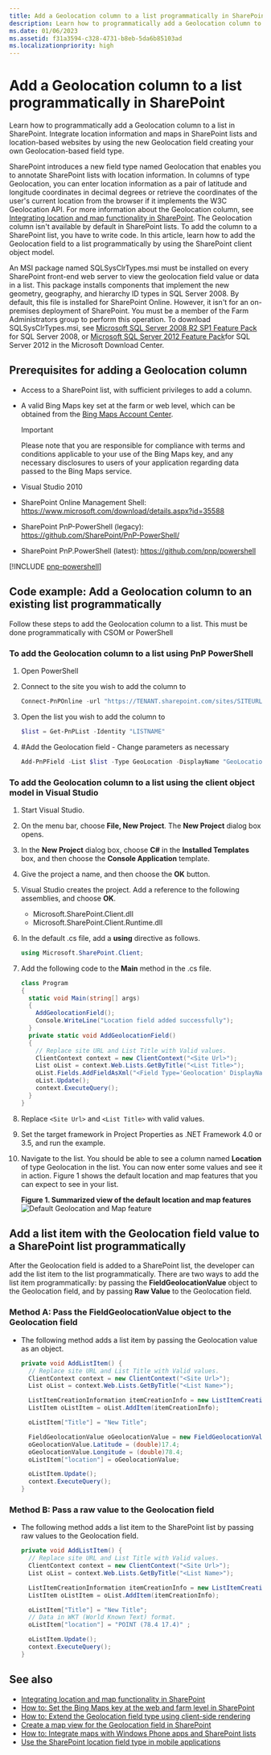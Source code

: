 ```yaml
---
title: Add a Geolocation column to a list programmatically in SharePoint
description: Learn how to programmatically add a Geolocation column to a list in SharePoint. Integrate location information and maps in SharePoint lists and location-based websites by using the new Geolocation field creating your own Geolocation-based field type.
ms.date: 01/06/2023
ms.assetid: f31a3594-c328-4731-b8eb-5da6b85103ad
ms.localizationpriority: high
---
```

# Add a Geolocation column to a list programmatically in SharePoint

Learn how to programmatically add a Geolocation column to a list in SharePoint. Integrate location information and maps in SharePoint lists and location-based websites by using the new Geolocation field creating your own Geolocation-based field type.

SharePoint introduces a new field type named Geolocation that enables you to annotate SharePoint lists with location information. In columns of type Geolocation, you can enter location information as a pair of latitude and longitude coordinates in decimal degrees or retrieve the coordinates of the user's current location from the browser if it implements the W3C Geolocation API. For more information about the Geolocation column, see [Integrating location and map functionality in SharePoint](integrating-location-and-map-functionality-in-sharepoint.md). The Geolocation column isn't available by default in SharePoint lists. To add the column to a SharePoint list, you have to write code. In this article, learn how to add the Geolocation field to a list programmatically by using the SharePoint client object model.

An MSI package named SQLSysClrTypes.msi must be installed on every SharePoint front-end web server to view the geolocation field value or data in a list. This package installs components that implement the new geometry, geography, and hierarchy ID types in SQL Server 2008. By default, this file is installed for SharePoint Online. However, it isn't for an on-premises deployment of SharePoint. You must be a member of the Farm Administrators group to perform this operation. To download SQLSysClrTypes.msi, see  [Microsoft SQL Server 2008 R2 SP1 Feature Pack](https://www.microsoft.com/download/details.aspx?id=30437) for SQL Server 2008, or [Microsoft SQL Server 2012 Feature Pack](https://www.microsoft.com/download/details.aspx?id=29065)for SQL Server 2012 in the Microsoft Download Center.

## Prerequisites for adding a Geolocation column

- Access to a SharePoint list, with sufficient privileges to add a column.
- A valid Bing Maps key set at the farm or web level, which can be obtained from the [Bing Maps Account Center](https://www.bingmapsportal.com/).

    > [!IMPORTANT]
    > Please note that you are responsible for compliance with terms and conditions applicable to your use of the Bing Maps key, and any necessary disclosures to users of your application regarding data passed to the Bing Maps service.

- Visual Studio 2010
- SharePoint Online Management Shell: https://www.microsoft.com/download/details.aspx?id=35588
- SharePoint PnP-PowerShell (legacy): https://github.com/SharePoint/PnP-PowerShell/
- SharePoint PnP.PowerShell (latest): https://github.com/pnp/powershell

[!INCLUDE [pnp-powershell](../../includes/snippets/open-source/pnp-powershell.md)]

## Code example: Add a Geolocation column to an existing list programmatically

Follow these steps to add the Geolocation column to a list. This must be done programmatically with CSOM or PowerShell

### To add the Geolocation column to a list using PnP PowerShell

1. Open PowerShell
1. Connect to the site you wish to add the column to

    ```powershell
    Connect-PnPOnline -url "https://TENANT.sharepoint.com/sites/SITEURL"
    ```

1. Open the list you wish to add the column to

    ```powershell
    $list = Get-PnPList -Identity "LISTNAME"
    ```

1. #Add the Geolocation field - Change parameters as necessary

    ```powershell
    Add-PnPField -List $list -Type GeoLocation -DisplayName "GeoLocationField" -InternalName "GeoLocationField" -AddToDefaultView -Required
    ```

### To add the Geolocation column to a list using the client object model in Visual Studio

1. Start Visual Studio.
1. On the menu bar, choose **File, New Project**. The **New Project** dialog box opens.
1. In the **New Project** dialog box, choose **C#** in the **Installed Templates** box, and then choose the **Console Application** template.
1. Give the project a name, and then choose the **OK** button.
1. Visual Studio creates the project. Add a reference to the following assemblies, and choose **OK**.

    - Microsoft.SharePoint.Client.dll
    - Microsoft.SharePoint.Client.Runtime.dll

1. In the default .cs file, add a **using** directive as follows.

    ```csharp
    using Microsoft.SharePoint.Client;
    ```

1. Add the following code to the **Main** method in the .cs file.

    ```csharp
    class Program
    {
      static void Main(string[] args)
      {
        AddGeolocationField();
        Console.WriteLine("Location field added successfully");
      }
      private static void AddGeolocationField()
      {
        // Replace site URL and List Title with Valid values.
        ClientContext context = new ClientContext("<Site Url>");
        List oList = context.Web.Lists.GetByTitle("<List Title>");
        oList.Fields.AddFieldAsXml("<Field Type='Geolocation' DisplayName='Location'/>",true, AddFieldOptions.AddToAllContentTypes);
        oList.Update();
        context.ExecuteQuery();
      }
    }
    ```

1. Replace `<Site Url>` and `<List Title>` with valid values.
1. Set the target framework in Project Properties as .NET Framework 4.0 or 3.5, and run the example.
1. Navigate to the list. You should be able to see a column named **Location** of type Geolocation in the list. You can now enter some values and see it in action. Figure 1 shows the default location and map features that you can expect to see in your list.

   **Figure 1. Summarized view of the default location and map features**
  ![Default Geolocation and Map feature](../images/SP15Con_HowToAddGeolocationColumnUpdated_Fig1.png)

## Add a list item with the Geolocation field value to a SharePoint list programmatically

After the Geolocation field is added to a SharePoint list, the developer can add the list item to the list programmatically. There are two ways to add the list item programmatically: by passing the **FieldGeolocationValue** object to the Geolocation field, and by passing **Raw Value** to the Geolocation field.

### Method A: Pass the FieldGeolocationValue object to the Geolocation field

- The following method adds a list item by passing the Geolocation value as an object.

    ```csharp
    private void AddListItem() {
      // Replace site URL and List Title with Valid values.
      ClientContext context = new ClientContext("<Site Url>");
      List oList = context.Web.Lists.GetByTitle("<List Name>");

      ListItemCreationInformation itemCreationInfo = new ListItemCreationInformation();
      ListItem oListItem = oList.AddItem(itemCreationInfo);

      oListItem["Title"] = "New Title";

      FieldGeolocationValue oGeolocationValue = new FieldGeolocationValue();
      oGeolocationValue.Latitude = (double)17.4;
      oGeolocationValue.Longitude = (double)78.4;
      oListItem["location"] = oGeolocationValue;

      oListItem.Update();
      context.ExecuteQuery();
    }
    ```

### Method B: Pass a raw value to the Geolocation field

- The following method adds a list item to the SharePoint list by passing raw values to the Geolocation field.

    ```csharp
    private void AddListItem() {
      // Replace site URL and List Title with Valid values.
      ClientContext context = new ClientContext("<Site Url>");
      List oList = context.Web.Lists.GetByTitle("<List Name>");

      ListItemCreationInformation itemCreationInfo = new ListItemCreationInformation();
      ListItem oListItem = oList.AddItem(itemCreationInfo);

      oListItem["Title"] = "New Title";
      // Data in WKT (World Known Text) format.
      oListItem["location"] = "POINT (78.4 17.4)" ;

      oListItem.Update();
      context.ExecuteQuery();
    }
    ```

## See also

- [Integrating location and map functionality in SharePoint](integrating-location-and-map-functionality-in-sharepoint.md)
- [How to: Set the Bing Maps key at the web and farm level in SharePoint](how-to-set-the-bing-maps-key-at-the-web-and-farm-level-in-sharepoint.md)
- [How to: Extend the Geolocation field type using client-side rendering](how-to-extend-the-geolocation-field-type-using-client-side-rendering.md)
- [Create a map view for the Geolocation field in SharePoint](create-a-map-view-for-the-geolocation-field-in-sharepoint.md)
- [How to: Integrate maps with Windows Phone apps and SharePoint lists](how-to-integrate-maps-with-windows-phone-apps-and-sharepoint-lists.md)
- [Use the SharePoint location field type in mobile applications](https://technet.microsoft.com/library/fp161355%28v=office.15%29.aspx)
